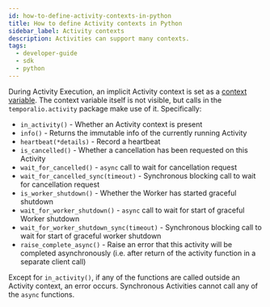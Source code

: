 ```yaml
---
id: how-to-define-activity-contexts-in-python
title: How to define Activity contexts in Python
sidebar_label: Activity contexts
description: Activities can support many contexts.
tags:
  - developer-guide
  - sdk
  - python
---
```


During Activity Execution, an implicit Activity context is set as a
[context variable](https://docs.python.org/3/library/contextvars.html). The context variable itself is not visible, but
calls in the `temporalio.activity` package make use of it. Specifically:

- `in_activity()` - Whether an Activity context is present
- `info()` - Returns the immutable info of the currently running Activity
- `heartbeat(*details)` - Record a heartbeat
- `is_cancelled()` - Whether a cancellation has been requested on this Activity
- `wait_for_cancelled()` - `async` call to wait for cancellation request
- `wait_for_cancelled_sync(timeout)` - Synchronous blocking call to wait for cancellation request
- `is_worker_shutdown()` - Whether the Worker has started graceful shutdown
- `wait_for_worker_shutdown()` - `async` call to wait for start of graceful Worker shutdown
- `wait_for_worker_shutdown_sync(timeout)` - Synchronous blocking call to wait for start of graceful worker shutdown
- `raise_complete_async()` - Raise an error that this activity will be completed asynchronously (i.e. after return of
  the activity function in a separate client call)

Except for `in_activity()`, if any of the functions are called outside an Activity context, an error
occurs. Synchronous Activities cannot call any of the `async` functions.

